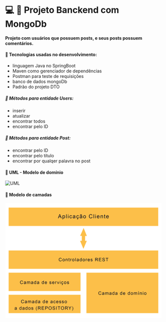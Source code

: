 # :computer: :pushpin: Projeto Banckend com MongoDb

#### Projeto com usuários que possuem posts, e seus posts possuem comentários.

#### :small_blue_diamond: Tecnologias usadas no desenvolvimento:
- linguagem Java no SpringBoot
- Maven como gerenciador de dependências
- Postman para teste de requisições
- banco de dados mongoDb
- Padrão do projeto DTO

##### :small_blue_diamond: Métodos para entidade Users:
- inserir
- atualizar
- encontrar todos
- encontrar pelo ID

##### :small_blue_diamond: Métodos para entidade Post:
- encontrar pelo ID
- encontrar pelo título
- encontrar por qualqer palavra no post



#### :small_blue_diamond: UML - Modelo de domínio
![UML](https://github.com/anna104016/mongodb-users/blob/main/commentsUml.PNG)

#### :small_blue_diamond: Modelo de camadas
![DOMAIN MODEL](https://github.com/santoskarolina/html/blob/main/uml/estrutura-de-camadas.png)
